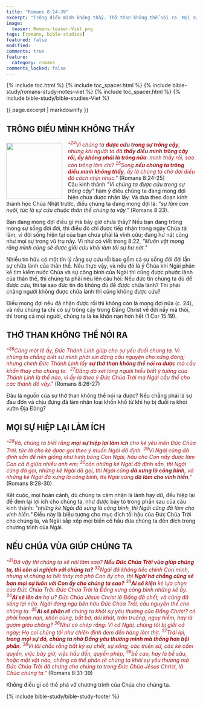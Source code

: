 ```yaml
---
title: "Romans 8:24-39"
excerpt: "Trông điều mình không thấy. Thở than không thể nói ra. Mọi sự hiệp lại làm ích. Nếu Chúa vùa giúp chúng ta."
image:
  teaser: Romans-teaser-Viet.png
tags: [romans, bible-studies]
featured: false
modified:
comments: true
feature:
  category: romans
comments_locked: false
---
```


{% include toc.html %}
{% include toc_spacer.html %}
{% include bible-study/romans-study-notes-viet %}
{% include toc_spacer.html %}
{% include bible-study/bible-studies-Viet %}

{{ page.excerpt | markdownify }}

## TRÔNG ĐIỀU MÌNH KHÔNG THẤY

<div>
<p>
<img alt src="http://vacsf.org/assets/images/Romans-teaser-Viet.png" style="border: 0px none; margin: 7px 15px 0px 0px; max-width: 100%; height: 148px; padding: 0px; float: left;">
    <span style="color: rgb(159, 29, 33);"><i>"<sup>24</sup>Vì chúng ta <strong>được cứu trong sự trông cậy</strong>, nhưng khi người ta đã <strong>thấy điều mình trông cậy rồi, ấy không phải là trông nữa</strong>: mình thấy rồi, sao còn trông làm chi? <sup>25</sup>Song <strong>nếu chúng ta trông điều mình không thấy</strong>, ấy là chúng ta chờ đợi điều đó cách nhịn nhục."</i></span> (Romans 8:24-25)<br />Câu kinh thánh <i>"Vì chúng ta được cứu trong sự trông cậy"</i> hàm ý điều chúng ta đang mong đợi hiện chưa được nhận lấy. Và dựa theo đoạn kinh thánh học Chúa Nhật trước, điều chúng ta đang mong đợi là: <i>"sự làm con nuôi, tức là sự cứu chuộc thân thể chúng ta vậy."</i> (Romans 8:23).</p>
</div>


Bạn đang mong đợi điều gì mà bây giờ chưa thấy? Nếu bạn đang trông mong sự sống đời đời, thì điều đó chỉ được tiếp nhận trong ngày Chúa tái lâm, vì đời sống hiện tại của bạn chưa phải là vĩnh cửu; đang hư nát cũng như mọi sự trong vũ trụ này. Vì như có viết trong 8:22, *"Muôn vật mong rằng mình cũng sẽ được giải cứu khỏi làm tôi sự hư nát."*

Nhiều tín hữu có một tín lý rằng sự cứu rỗi bao gồm cả sự sống đời đời lẫn sự chữa lành của thân thể. Nếu thực vậy, và nếu đó là ý Chúa khi Ngài phán kẻ tìm kiếm nước Chúa và sự công bình của Ngài thì cũng được phước lành của thân thể, thì chúng ta phải nêu lên câu hỏi: Nếu đức tin chúng ta đủ để được cứu, thì tại sao đức tin đó không đủ để được chữa lành? Thì phải chăng người không được chữa lành thì cũng không được cứu?

Điều mong đợi nếu đã nhận được rồi thì không còn là mong đợi nữa (c. 24), và nếu chúng ta chỉ có sự trông cậy trong Ðấng Christ về đời nầy mà thôi, thì trong cả mọi người, chúng ta là kẻ khốn nạn hơn hết (1 Cor 15:19).

## THỞ THAN KHÔNG THỂ NÓI RA

<span style="color: rgb(159, 29, 33);">
<i>"<sup>26</sup>Cũng một lẽ ấy, Ðức Thánh Linh giúp cho sự yếu đuối chúng ta. Vì chúng ta chẳng biết sự mình phải xin đặng cầu nguyện cho xứng đáng; nhưng chính Ðức Thánh Linh lấy <strong>sự thở than không thể nói ra được</strong> mà cầu khẩn thay cho chúng ta.  <sup>27</sup>Ðấng dò xét lòng người hiểu biết ý tưởng của Thánh Linh là thể nào, vì ấy là theo ý Ðức Chúa Trời mà Ngài cầu thế cho các thánh đồ vậy."</i></span> (Romans 8:26-27)

Đâu là nguồn của sự thở than không thể nói ra được? Nếu chẳng phải là sự đau đớn và chịu đựng đã làm nhân loại khốn khổ từ khi họ bị đuổi ra khỏi vườn Địa Đàng?

## MỌI SỰ HIỆP LẠI LÀM ÍCH

<span style="color: rgb(159, 29, 33);">
<i>"<sup>28</sup>Vả, chúng ta biết rằng <strong>mọi sự hiệp lại làm ích</strong> cho kẻ yêu mến Ðức Chúa Trời, tức là cho kẻ được gọi theo ý muốn Ngài đã định. <sup>29</sup>Vì Ngài cũng đã định sẵn để nên giống như hình bóng Con Ngài, hầu cho Con nầy được làm Con cả ở giữa nhiều anh em; <sup>30</sup>còn những kẻ Ngài đã định sẵn, thì Ngài cũng đã gọi, những kẻ Ngài đã gọi, thì Ngài cũng <strong>đã xưng là công bình</strong>, và những kẻ Ngài đã xưng là công bình, thì Ngài cũng <strong>đã làm cho vinh hiển</strong>."</i></span> (Romans 8:28-30)

Kết cuộc, mọi hoàn cảnh, dù chúng ta cảm nhận là lành hay dữ, đều hiệp lại để đem lại lợi ích cho chúng ta, như được bày tỏ trong phần sau của câu kinh thánh: *"những kẻ Ngài đã xưng là công bình, thì Ngài cũng đã làm cho vinh hiển."* Điều này là biểu tượng cho mục đích tối hậu của Đức Chúa Trời cho chúng ta, và Ngài sắp xếp mọi biến cố hầu đưa chúng ta đến đích trong chương trình của Ngài.

## NẾU CHÚA VÙA GIÚP CHÚNG TA

<span style="color: rgb(159, 29, 33);">
<i>"<sup>31</sup>Ðã vậy thì chúng ta sẽ nói làm sao? <strong>Nếu Ðức Chúa Trời vùa giúp chúng ta, thì còn ai nghịch với chúng ta?</strong>  <sup>32</sup>Ngài đã không tiếc chính Con mình, nhưng vì chúng ta hết thảy mà phó Con ấy cho, thì <strong>Ngài há chẳng cũng sẽ ban mọi sự luôn với Con ấy cho chúng ta sao?</strong>  <sup>33</sup><strong>Ai sẽ kiện</strong> kẻ lựa chọn của Ðức Chúa Trời: Ðức Chúa Trời là Ðấng xưng công bình những kẻ ấy.  <sup>34</sup><strong>Ai sẽ lên án</strong> họ ư? Ðức Chúa Jêsus Christ là Ðấng đã chết, và cũng đã sống lại nữa. Ngài đang ngự bên hữu Ðức Chúa Trời, cầu nguyện thế cho chúng ta.  <sup>35</sup><strong>Ai sẽ phân rẽ</strong> chúng ta khỏi sự yêu thương của Ðấng Christ? có phải hoạn nạn, khốn cùng, bắt bớ, đói khát, trần truồng, nguy hiểm, hay là gươm giáo chăng?  <sup>36</sup>Như có chép rằng: Vì cớ Ngài, chúng tôi bị giết cả ngày; Họ coi chúng tôi như chiên định đem đến hàng làm thịt.  <sup>37</sup>Trái lại, <strong>trong mọi sự đó, chúng ta nhờ Ðấng yêu thương mình mà thắng hơn bội phần</strong>.  <sup>38</sup>Vì tôi chắc rằng bất kỳ sự chết, sự sống, các thiên sứ, các kẻ cầm quyền, việc bây giờ, việc hầu đến, quyền phép,  <sup>39</sup>bề cao, hay là bề sâu, hoặc một vật nào, chẳng có thể phân rẽ chúng ta khỏi sự yêu thương mà Ðức Chúa Trời đã chứng cho chúng ta trong Ðức Chúa Jêsus Christ, là Chúa chúng ta."</i></span> (Romans 8:31-39)

Không điều gì có thể phá vỡ chương trình của Chúa cho chúng ta.

{% include bible-study/bible-study-footer %}

